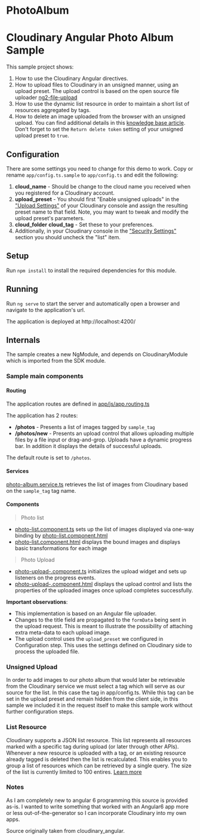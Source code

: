 # PhotoAlbum

Cloudinary Angular Photo Album Sample
=======================================

This sample project shows:

1. How to use the Cloudinary Angular directives.
2. How to upload files to Cloudinary in an unsigned manner, using an upload preset. The upload control is based on the open source file uploader [ng2-file-upload](https://github.com/valor-software/ng2-file-upload)
3. How to use the dynamic list resource in order to maintain a short list of resources aggregated by tags.
4. How to delete an image uploaded from the browser with an unsigned upload. You can find additional details in this [knowledge base article](https://support.cloudinary.com/hc/en-us/articles/202521132-How-to-delete-an-image-from-the-client-side-). Don't forget to set the `Return delete token` setting of your unsigned upload preset to `true`.

## Configuration ##

There are some settings you need to change for this demo to work. Copy or rename `app/config.ts.sample` to `app/config.ts` and edit the following:

1. **cloud_name** - Should be change to the cloud name you received when you registered for a Cloudinary account.
2. **upload_preset** - You should first "Enable unsigned uploads" in the ["Upload Settings"](https://cloudinary.com/console/settings/upload) of your Cloudinary console and assign the resulting preset name to that field. Note, you may want to tweak and modify the upload preset's parameters.
3. **cloud_folder** **cloud_tag** - Set these to your preferences.
4. Additionally, in your Cloudinary console in the ["Security Settings"](https://cloudinary.com/console/settings/security) section you should uncheck the "list" item.

## Setup ##

Run `npm install` to install the required dependencies for this module.

## Running ##

Run `ng serve` to start the server and automatically open a browser and navigate to the application's url.

The application is deployed at http://localhost:4200/

## Internals ##
The sample creates a new NgModule, and depends on CloudinaryModule which is imported from the SDK module.

### Sample main components ###

#### Routing ####

The application routes are defined in [app/js/app.routing.ts](app/js/app.routing.ts)

The application has 2 routes:

* **/photos** - Presents a list of images tagged by `sample_tag`
* **/photos/new** - Presents an upload control that allows uploading multiple files by a file input or drag-and-grop.
Uploads have a dynamic progress bar. In addition it displays the details of successful uploads.  

The default route is set to `/photos`.

#### Services ####
[photo-album.service.ts](app/js/model/photo-album.service.ts) retrieves the list of images from Cloudinary based on the `sample_tag` tag name.

#### Components ####
> Photo list
* [photo-list.component.ts](app/js/photo-list/photo-list.component.ts) sets up the list of images displayed via one-way binding by [photo-list.component.html](app/js/photo-list/photo-list.component.html)
* [photo-list.component.html](app/js/photo-list/photo-list.component.html) displays the bound images and displays basic transformations for each image

> Photo Upload
* [photo-upload-.component.ts](app/js/photo-upload-jquery.component.ts) initializes the upload widget and sets up listeners on the progress events.
* [photo-upload-.component.html](photo-upload-jquery.component.html) displays the upload control and lists the properties of the uploaded images once upload completes successfully.

**Important observations**:
* This implementation is based on an Angular file uploader.
* Changes to the title field are propagated to the `formData` being sent in the upload request. This is meant to illustrate the possibility of attaching extra meta-data to each upload image.
* The upload control uses the `upload_preset` we configured in Configuration step. This uses the settings defined on Cloudinary side to process the uploaded file.

### Unsigned Upload ###

In order to add images to our photo album that would later be retrievable from the Cloudinary service we must select a tag which will serve as our source for the list. In this case the tag in app/config.ts.
While this tag can be set in the upload preset and remain hidden from the client side, in this sample we included it in the request itself to make this sample work without further configuration steps.

### List Resource ###

Cloudinary supports a JSON list resource. 
This list represents all resources marked with a specific tag during upload (or later through other APIs).
Whenever a new resource is uploaded with a tag, or an existing resource already tagged is deleted then the list is recalculated. 
This enables you to group a list of resources which can be retrieved by a single query. The size of the list is currently limited to 100 entires.
[Learn more](http://cloudinary.com/documentation/image_transformations#client_side_resource_lists)



### Notes ###
As I am completely new to angular 6 programming this source is provided as-is. I wanted to write something that worked with an Angular6 app more or less out-of-the-generator so I can incorporate Cloudinary into my own apps.

Source originally taken from cloudinary_angular.
